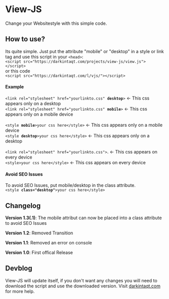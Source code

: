 # View-JS
Change your Websitestyle with this simple code.  


<h2>How to use?</h2>
Its quite simple.
Just put the attribute "mobile" or "desktop" in a style or link tag and use this script in your <code>&lt;head&gt;</code>: <br>
<code>&lt;script src="https://darkintaqt.com/projects/view-js/view.js"&gt;&lt;/script&gt;</code>
<br>or this code</br>
<code>&lt;script src="https://darkintaqt.com/l/vjs/"&gt;&lt;/script&gt;</code>

<h4>Example</h4>
<code>&lt;link rel="stylesheet" href="yourlinkto.css" <strong>desktop</strong>&gt;</code> <- This css appears only on a desktop<br>
<code>&lt;link rel="stylesheet" href="yourlinkto.css" <strong>mobile</strong>&gt;</code>  <- This css appears only on a mobile device
<br><br>
<code>&lt;style <strong>mobile</strong>&gt;your css here&lt;/style&gt;</code>             <- This css appears only on a mobile device<br>
<code>&lt;style <strong>desktop</strong>&gt;your css here&lt;/style&gt;</code>            <- This css appears only on a desktop
<br><br>
<code>&lt;link rel="stylesheet" href="yourlinkto.css"&gt;</code>.        <- This css appears on every device
<br><code>&lt;style&gt;your css here&lt;/style&gt;</code>                <- This css appears on every device

<h4>Avoid SEO Issues</h4>
To avoid SEO Issues, put mobile/desktop in the class attribute. <br>
<code>&lt;style <strong>class="desktop"</strong>&gt;your css here&lt;/style&gt;</code>  
<h2>Changelog</h2>
<p><strong>Version 1.3(.1)</strong>: The mobile attribut can now be placed into a class attribute to avoid SEO Issues</p>
<p><strong>Version 1.2</strong>: Removed Transition</p>
<p><strong>Version 1.1</strong>: Removed an error on console</p>
<p><strong>Version 1.0</strong>: First offical Release</p>
<h2>Devblog</h2>
View-JS will update itself, if you don't want any changes you will need to download the script and use the downloaded version.
Visit <a href="https://darkintaqt.com/blog/view-js/">darkintaqt.com</a> for more help.
